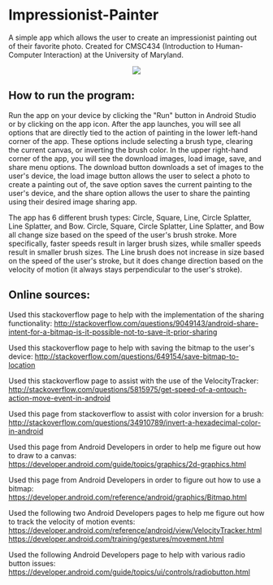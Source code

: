 # Impressionist-Painter
A simple app which allows the user to create an impressionist painting out of their favorite photo. Created for CMSC434 (Introduction to 
Human-Computer Interaction) at the University of Maryland.

<p align = "center">
<img src="http://drive.google.com/uc?export=view&id=0B687BEjGtgFVMkFCdzk2OHBFM0k" />
</p>

## How to run the program:

Run the app on your device by clicking the "Run" button in Android Studio or by clicking on the app icon. After the app launches, you will see all options that are directly tied to the action of painting in the lower left-hand corner of the app. These options include selecting a brush type, clearing the current canvas, or inverting the brush color. In the upper right-hand corner of the app, you will see the download images, load image, save, and share menu options. The download button downloads a set of images to the user's device, the load image button allows the user to select a photo to create a painting out of, the save option saves the current painting to the user's device, and the share option allows the user to share the painting using their desired image sharing app.

The app has 6 different brush types: Circle, Square, Line, Circle Splatter, Line Splatter, and Bow. Circle, Square, Circle Splatter, Line Splatter, and Bow all change size based on the speed of the user's brush stroke. More specifically, faster speeds result in larger brush sizes, while smaller speeds result in smaller brush sizes. The Line brush does not increase in size based on the speed of the user's stroke, but it does change direction based on the velocity of motion (it always stays perpendicular to the user's stroke).

## Online sources:

Used this stackoverflow page to help with the implementation of the sharing functionality:
http://stackoverflow.com/questions/9049143/android-share-intent-for-a-bitmap-is-it-possible-not-to-save-it-prior-sharing

Used this stackoverflow page to help with saving the bitmap to the user's device:
http://stackoverflow.com/questions/649154/save-bitmap-to-location

Used this stackoverflow page to assist with the use of the VelocityTracker:
http://stackoverflow.com/questions/5815975/get-speed-of-a-ontouch-action-move-event-in-android

Used this page from stackoverflow to assist with color inversion for a brush:
http://stackoverflow.com/questions/34910789/invert-a-hexadecimal-color-in-android

Used this page from Android Developers in order to help me figure out how to draw to a canvas:
https://developer.android.com/guide/topics/graphics/2d-graphics.html

Used this page from Android Developers in order to figure out how to use a bitmap:
https://developer.android.com/reference/android/graphics/Bitmap.html

Used the following two Android Developers pages to help me figure out how to track the velocity of motion events:
https://developer.android.com/reference/android/view/VelocityTracker.html
https://developer.android.com/training/gestures/movement.html

Used the following Android Developers page to help with various radio button issues:
https://developer.android.com/guide/topics/ui/controls/radiobutton.html



